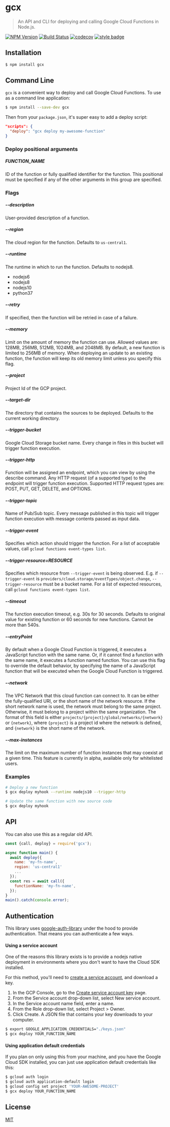 # gcx
> An API and CLI for deploying and calling Google Cloud Functions in Node.js.

[![NPM Version](https://img.shields.io/npm/v/gcx.svg)](https://npmjs.org/package/gcx)
[![Build Status](https://travis-ci.com/JustinBeckwith/gcx.svg?branch=master)](https://travis-ci.com/JustinBeckwith/gcx)
[![codecov](https://codecov.io/gh/JustinBeckwith/gcx/branch/master/graph/badge.svg)](https://codecov.io/gh/JustinBeckwith/gcx)
[![style badge](https://img.shields.io/badge/code%20style-Google%20%E2%98%82%EF%B8%8F-blue.svg)](https://www.npmjs.com/package/gts)

## Installation
```sh
$ npm install gcx
```

## Command Line
`gcx` is a convenient way to deploy and call Google Cloud Functions.  To use as a command line application:

```sh
$ npm install --save-dev gcx
```

Then from your `package.json`, it's super easy to add a deploy script:

```json
"scripts": {
  "deploy": "gcx deploy my-awesome-function"
}
```

### Deploy positional arguments

##### FUNCTION_NAME
ID of the function or fully qualified identifier for the function. This positional must be specified if any of the other arguments in this group are specified.

### Flags

##### --description
User-provided description of a function.

##### --region
The cloud region for the function.  Defaults to `us-central1`.

##### --runtime
The runtime in which to run the function. Defaults to nodejs8.
  - nodejs6
  - nodejs8
  - nodejs10
  - python37

##### --retry
If specified, then the function will be retried in case of a failure.

##### --memory
Limit on the amount of memory the function can use.
Allowed values are: 128MB, 256MB, 512MB, 1024MB, and 2048MB. By
default, a new function is limited to 256MB of memory. When deploying
an update to an existing function, the function will keep its old
memory limit unless you specify this flag.

##### --project
Project Id of the GCP project.

##### --target-dir
The directory that contains the sources to be deployed.  Defaults to the
current working directory.

##### --trigger-bucket
Google Cloud Storage bucket name. Every change in files in this
bucket will trigger function execution.

##### --trigger-http
Function will be assigned an endpoint, which you can view by using
the describe command. Any HTTP request (of a supported type) to the
endpoint will trigger function execution. Supported HTTP request
types are: POST, PUT, GET, DELETE, and OPTIONS.

##### --trigger-topic
Name of Pub/Sub topic. Every message published in this topic will
trigger function execution with message contents passed as input
data.

##### --trigger-event
Specifies which action should trigger the function. For a list of
acceptable values, call `gcloud functions event-types list`.

##### --trigger-resource=RESOURCE
Specifies which resource from `--trigger-event` is being observed. E.g.
if `--trigger-event` is `providers/cloud.storage/eventTypes/object.change`,
`--trigger-resource` must be a bucket name. For a list of expected resources,
call `gcloud functions event-types list`.

##### --timeout
The function execution timeout, e.g. 30s for 30 seconds. Defaults to
original value for existing function or 60 seconds for new functions.
Cannot be more than 540s.

##### --entryPoint
By default when a Google Cloud Function is triggered, it executes a
JavaScript function with the same name. Or, if it cannot find a
function with the same name, it executes a function named function. You
can use this flag to override the default behavior, by specifying the
name of a JavaScript function that will be executed when the Google
Cloud Function is triggered.

##### --network
The VPC Network that this cloud function can connect to. It can be
either the fully-qualified URI, or the short name of the network
resource. If the short network name is used, the network must belong
to the same project. Otherwise, it must belong to a project within the
same organization. The format of this field is either
`projects/{project}/global/networks/{network}` or `{network}`, where
`{project}` is a project id where the network is defined, and
`{network}` is the short name of the network.

##### --max-instances
The limit on the maximum number of function instances that may coexist
at a given time. This feature is currently in alpha, available only
for whitelisted users.

### Examples

```sh
# Deploy a new function
$ gcx deploy myhook --runtime nodejs10 --trigger-http

# Update the same function with new source code
$ gcx deploy myhook
```

## API
You can also use this as a regular old API.

```js
const {call, deploy} = require('gcx');

async function main() {
  await deploy({
    name: 'my-fn-name',
    region: 'us-central1'
    ...
  });
  const res = await call({
    functionName: 'my-fn-name',
  });
}
main().catch(console.error);
```

## Authentication
This library uses [google-auth-library](https://www.npmjs.com/package/google-auth-library) under the hood to provide authentication.  That means you can authenticate a few ways.

#### Using a service account
One of the reasons this library exists is to provide a nodejs native deployment in environments where you don't want to have the Cloud SDK installed.

For this method, you'll need to [create a service account](https://cloud.google.com/docs/authentication/getting-started), and download a key.

1. In the GCP Console, go to the [Create service account key](https://console.cloud.google.com/apis/credentials/serviceaccountkey?_ga=2.44822625.-475179053.1491320180) page.
1. From the Service account drop-down list, select New service account.
1. In the Service account name field, enter a name.
1. From the Role drop-down list, select Project > Owner.
1. Click Create. A JSON file that contains your key downloads to your computer.

```sh
$ export GOOGLE_APPLICATION_CREDENTIALS="./keys.json"
$ gcx deploy YOUR_FUNCTION_NAME
```

#### Using application default credentials
If you plan on only using this from your machine, and you have the Google Cloud SDK installed, you can just use application default credentials like this:

```sh
$ gcloud auth login
$ gcloud auth application-default login
$ gcloud config set project 'YOUR-AWESOME-PROJECT'
$ gcx deploy YOUR_FUNCTION_NAME
```

## License
[MIT](LICENSE)
